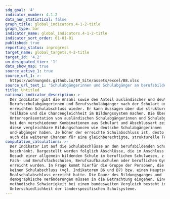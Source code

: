 ```yaml
---
sdg_goal: '4'
indicator_number: 4.1.2
data_non_statistical: false
graph_title: global_indicators.4-1-2-title
graph_type: bar
indicator_name: global_indicators.4-1-2-title
indicator_sort_order: 01-01-01
published: true
reporting_status: inprogress
target_name: global_targets.4-2-title
target_id: '4.2'
un_designated_tier: '1'
data_show_map: true
source_active_1: true
source_url_1: >-
  https://wohnungnds.github.io/IM_Site/assets/excel/B8.xlsx
source_url_text_1: 'Schulabgängerinnen und Schulabgänger an berufsbildenden Schulen nach Schulart und Schulabschluss'
title: Untitled
national_indicator_description: >-
  Der Indikator gibt die Anzahl sowie den Anteil ausländischer und deutscher
  Berufsschulabgängerinnen und Berufsschulabgänger nach der Schulart und dem
  erreichten Schulabschluss wieder. Er kann Aussagen über die strukturelle
  Teilhabe und die Chancengleichheit im Bildungssystem machen. Die Über- bzw.
  Unterrepräsentation von ausländischen Schulabgängerinnen und Schulabgängern
  bei den verschiedenen Kombinationen aus Schulart und Abschlussart zeigt an, ob
  diese vergleichbare Bildungschancen wie deutsche Schulabgängerinnen
  und-abgänger haben. Je höher der erreichte Schulabschluss ist, desto besser
  auch die weiteren Chancen für eine gleichberechtigte, strukturelle Teilhabe.
computation_calculations: >-
  Der Indikator ist auf die Schulabschlüsse an den berufsbildenden Schulen
  beschränkt. Dargestellt werden folglich Abschlüsse, die im Anschluss an den
  Besuch einer allgemein bildenden Schule im beruflichen Schulwesen, z.B. an
  Fach- und Berufsfachschulen, Berufsaufbauschulen oder beruflichen Gymnasien,
  erreicht wurden. In Frage kommt hierfür die Gruppe der Personen, die zuvor
  keinen Schulabschluss (vgl. Indikatoren B6 und B7) bzw. einen Hauptschul- oder
  Realschulabschluss erreicht hatte. Die Dauer des Bildungsganges und
  demographische Veränderungen müssen in die Betrachtung eingehen. Eine
  methodische Schwierigkeit bei einem bundesweiten Vergleich besteht in der
  Unterschiedlichkeit der länderspezifischen Schulsysteme.
---
```

